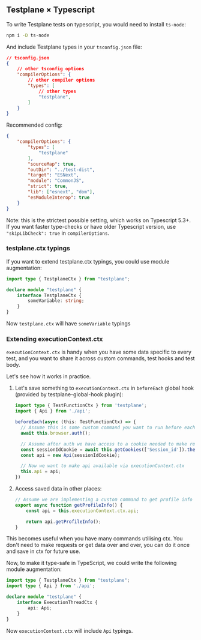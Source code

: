 <!-- DOCTOC SKIP -->
## Testplane × Typescript

To write Testplane tests on typescript, you would need to install `ts-node`:

```bash
npm i -D ts-node
```

And include Testplane types in your `tsconfig.json` file:

```json
// tsconfig.json
{
    // other tsconfig options
    "compilerOptions": {
        // other compiler options
        "types": [
            // other types
            "testplane",
        ]
    }
}
```

Recommended config:

```json
{
    "compilerOptions": {
        "types": [
            "testplane"
        ],
        "sourceMap": true,
        "outDir": "../test-dist",
        "target": "ESNext",
        "module": "CommonJS",
        "strict": true,
        "lib": ["esnext", "dom"],
        "esModuleInterop": true
    }
}
```

Note: this is the strictest possible setting, which works on Typescript 5.3+. If you want faster type-checks or have older Typescript version, use `"skipLibCheck": true` in `compilerOptions`. 

### testplane.ctx typings

If you want to extend testplane.ctx typings, you could use module augmentation:

```ts
import type { TestplaneCtx } from "testplane";

declare module "testplane" {
    interface TestplaneCtx {
        someVariable: string;
    }
}
```

Now `testplane.ctx` will have `someVariable` typings

### Extending executionContext.ctx

`executionContext.ctx` is handy when you have some data specific to every test, and you want to share it across custom commands, test hooks and test body.

Let's see how it works in practice.

1. Let's save something to `executionContext.ctx` in `beforeEach` global hook (provided by testplane-global-hook plugin):
   ```typescript
   import type { TestFunctionCtx } from 'testplane';
   import { Api } from './api';
   
   beforeEach(async (this: TestFunctionCtx) => {
     // Assume this is some custom command you want to run before each test
     await this.browser.auth();
   
     // Assume after auth we have access to a cookie needed to make requests to API
     const sessionIdCookie = await this.getCookies(['Session_id']).then(cookies => cookies?.[0]?.value);
     const api = new Api(sessionIdCookie);
   
     // Now we want to make api available via executionContext.ctx
     this.api = api;
   })
   ```

2. Access saved data in other places:
   ```typescript
   // Assume we are implementing a custom command to get profile info
   export async function getProfileInfo() {
       const api = this.executionContext.ctx.api;
   
       return api.getProfileInfo();
   } 
   ```
   
This becomes useful when you have many commands utilising ctx. You don't need to make requests or get data over and over, you can do it once and save in ctx for future use. 

Now, to make it type-safe in TypeScript, we could write the following module augmentation:

```ts
import type { TestplaneCtx } from "testplane";
import type { Api } from './api';

declare module "testplane" {
    interface ExecutionThreadCtx {
        api: Api;
    }
}
```

Now `executionContext.ctx` will include `Api` typings.

